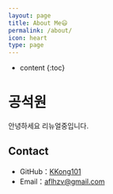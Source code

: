 ```yaml
---
layout: page
title: About Me😃
permalink: /about/
icon: heart
type: page
---
```


* content
{:toc}

# 공석원

안녕하세요 리뉴얼중입니다. 

## Contact

* GitHub：[KKong101](https://github.com/kkong101)
* Email：aflhzv@gmail.com


